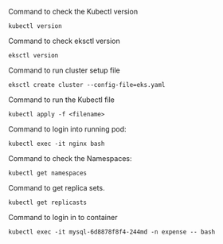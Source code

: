Command to check the  Kubectl version

```
kubectl version
```
Command to check eksctl version

```
eksctl version
```

Command to run cluster setup file 

```
eksctl create cluster --config-file=eks.yaml
```

Command to run the Kubectl file

```
kubectl apply -f <filename>
```
Command to login into running pod:

```
kubectl exec -it nginx bash
```

Command to check the Namespaces:

```
kubectl get namespaces
```

Command to get replica sets.

```
kubectl get replicasts
```


Command to login in to container

```
kubectl exec -it mysql-6d8878f8f4-244md -n expense -- bash
```

